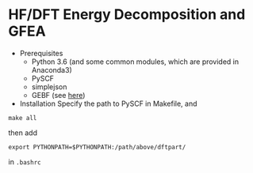 # HF/DFT Energy Decomposition and GFEA

* Prerequisites
    - Python 3.6 (and some common modules, which are provided in Anaconda3)
    - PySCF 
    - simplejson
    - GEBF (see [here](itcc.nju.edu.cn/lsqc))
* Installation
Specify the path to PySCF in Makefile, and
```
make all
```
then add
```
export PYTHONPATH=$PYTHONPATH:/path/above/dftpart/
```
in `.bashrc`
